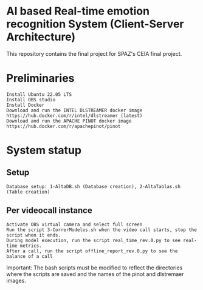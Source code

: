 # AI based Real-time emotion recognition System (Client-Server Architecture)

This repository contains the final project for SPAZ's CEIA final project.

# Preliminaries

    Install Ubuntu 22.05 LTS
    Install OBS studio
    Install Docker
    Download and run the INTEL DLSTREAMER docker image https://hub.docker.com/r/intel/dlstreamer (latest)
    Download and run the APACHE PINOT docker image https://hub.docker.com/r/apachepinot/pinot

# System statup

## Setup

    Database setup: 1-AltaDB.sh (Database creation), 2-AltaTablas.sh (Table creation)

## Per videocall instance

    Activate OBS virtual camera and select full screen
    Run the script 3-CorrerModelos.sh when the video call starts, stop the script when it ends.
    During model execution, run the script real_time_rev.0.py to see real-time metrics.
    After a call, run the script offline_report_rev.0.py to see the balance of a call

Important:
The bash scripts must be modified to reflect the directories where the scripts are saved and the names of the pinot and dlstremaer images.
